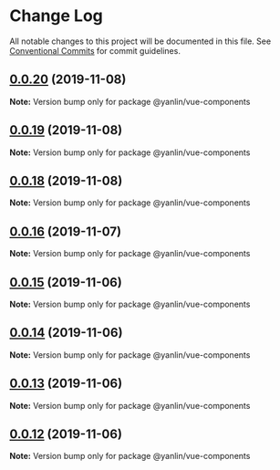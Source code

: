 # Change Log

All notable changes to this project will be documented in this file.
See [Conventional Commits](https://conventionalcommits.org) for commit guidelines.

## [0.0.20](https://github.com/gyl9196/ui-components/compare/@yanlin/vue-components@0.0.19...@yanlin/vue-components@0.0.20) (2019-11-08)

**Note:** Version bump only for package @yanlin/vue-components





## [0.0.19](https://github.com/gyl9196/ui-components/compare/@yanlin/vue-components@0.0.18...@yanlin/vue-components@0.0.19) (2019-11-08)

**Note:** Version bump only for package @yanlin/vue-components





## [0.0.18](https://github.com/gyl9196/ui-components/compare/@yanlin/vue-components@0.0.17...@yanlin/vue-components@0.0.18) (2019-11-08)

**Note:** Version bump only for package @yanlin/vue-components





## [0.0.16](https://github.com/gyl9196/ui-components/compare/@yanlin/vue-components@0.0.15...@yanlin/vue-components@0.0.16) (2019-11-07)

**Note:** Version bump only for package @yanlin/vue-components





## [0.0.15](https://github.com/gyl9196/ui-components/compare/@yanlin/vue-components@0.0.14...@yanlin/vue-components@0.0.15) (2019-11-06)

**Note:** Version bump only for package @yanlin/vue-components





## [0.0.14](https://github.com/gyl9196/ui-components/compare/@yanlin/vue-components@0.0.13...@yanlin/vue-components@0.0.14) (2019-11-06)

**Note:** Version bump only for package @yanlin/vue-components





## [0.0.13](https://github.com/gyl9196/ui-components/compare/@yanlin/vue-components@0.0.12...@yanlin/vue-components@0.0.13) (2019-11-06)

**Note:** Version bump only for package @yanlin/vue-components





## [0.0.12](https://github.com/gyl9196/ui-components/compare/@yanlin/vue-components@0.0.11...@yanlin/vue-components@0.0.12) (2019-11-06)

**Note:** Version bump only for package @yanlin/vue-components
